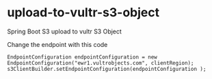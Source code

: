 # upload-to-vultr-s3-object
Spring Boot S3 upload to vultr S3 Object

Change the endpoint with this code

	EndpointConfiguration endpointConfiguration = new EndpointConfiguration("ewr1.vultrobjects.com", clientRegion);
	s3ClientBuilder.setEndpointConfiguration(endpointConfiguration );
